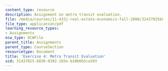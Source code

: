 ```yaml
---
content_type: resource
description: Assignment on metro transit evaluation.
file: /media/courses/11-433j-real-estate-economics-fall-2008/31437025b83603921b5eb10b6b5ca393_ps4_08.pdf
file_type: application/pdf
learning_resource_types:
- Assignments
ocw_type: OCWFile
parent_title: Assignments
parent_type: CourseSection
resourcetype: Document
title: 'Exercise 4: Metro Transit Evaluation'
uid: 31437025-b836-0392-1b5e-b10b6b5ca393
---
```

